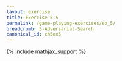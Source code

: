 ```yaml
---
layout: exercise
title: Exercise 5.5
permalink: /game-playing-exercises/ex_5/
breadcrumb: 5-Adversarial-Search
canonical_id: ch5ex5
---
```


{% include mathjax_support %}
